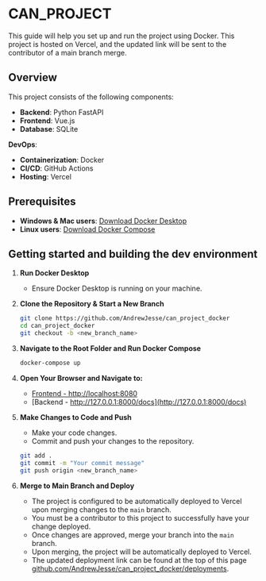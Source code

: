 # CAN_PROJECT
This guide will help you set up and run the project using Docker. This project is hosted on Vercel, and the updated link will be sent to the contributor of a main branch merge. 

## Overview
This project consists of the following components:
- **Backend**: Python FastAPI
- **Frontend**: Vue.js
- **Database**: SQLite

**DevOps**:
- **Containerization**: Docker
- **CI/CD**: GitHub Actions
- **Hosting**: Vercel

## Prerequisites
- **Windows & Mac users**: [Download Docker Desktop](https://docs.docker.com/get-docker/)
- **Linux users**: [Download Docker Compose](https://docs.docker.com/compose/install/)

## Getting started and building the dev environment
1. **Run Docker Desktop**
   - Ensure Docker Desktop is running on your machine.

2. **Clone the Repository & Start a New Branch**
   ```bash
   git clone https://github.com/AndrewJesse/can_project_docker
   cd can_project_docker
   git checkout -b <new_branch_name>
   ```

3. **Navigate to the Root Folder and Run Docker Compose**
   ```bash
   docker-compose up
   ```

4. **Open Your Browser and Navigate to:**
   - [Frontend - http://localhost:8080](http://localhost:8080)
   - [Backend - http://127.0.0.1:8000/docs](http://127.0.0.1:8000/docs)

5. **Make Changes to Code and Push**
   - Make your code changes.
   - Commit and push your changes to the repository.
   ```bash
   git add .
   git commit -m "Your commit message"
   git push origin <new_branch_name>
   ```

6. **Merge to Main Branch and Deploy**
   - The project is configured to be automatically deployed to Vercel upon merging changes to the `main` branch.
   - You must be a contributor to this project to successfully have your change deployed.
   - Once changes are approved, merge your branch into the `main` branch.
   - Upon merging, the project will be automatically deployed to Vercel.
   - The updated deployment link can be found at the top of this page [github.com/AndrewJesse/can_project_docker/deployments](https://github.com/AndrewJesse/can_project_docker/deployments).
